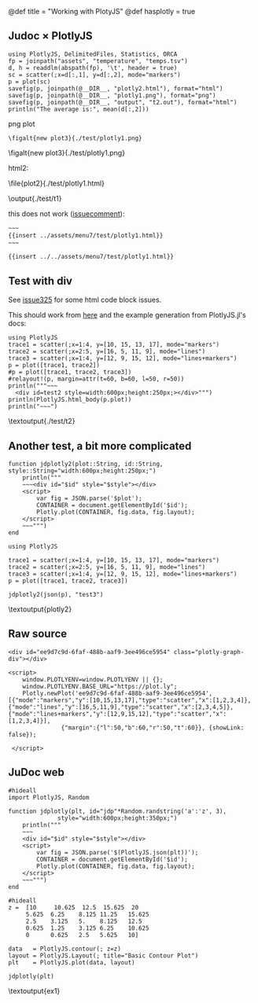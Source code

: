 @def title = "Working with PlotyJS"
@def hasplotly = true

## Judoc × PlotlyJS

```julia:./test/t1
using PlotlyJS, DelimitedFiles, Statistics, ORCA
fp = joinpath("assets", "temperature", "temps.tsv")
d, h = readdlm(abspath(fp), '\t', header = true)
sc = scatter(;x=d[:,1], y=d[:,2], mode="markers")
p = plot(sc)
savefig(p, joinpath(@__DIR__, "plotly2.html"), format="html")
savefig(p, joinpath(@__DIR__, "plotly1.png"), format="png")
savefig(p, joinpath(@__DIR__, "output", "t2.out"), format="html")
println("The average is:", mean(d[:,2]))
```

png plot

```
\figalt{new plot3}{./test/plotly1.png}
```

\figalt{new plot3}{./test/plotly1.png}

html2:

\file{plot2}{./test/plotly1.html}

\output{./test/t1}


this does not work ([issuecomment](https://github.com/tlienart/JuDoc.jl/issues/322#issuecomment-568879579)):

```html
~~~
{{insert ../assets/menu7/test/plotly1.html}}
~~~
```

~~~
{{insert ../../assets/menu7/test/plotly1.html}}
~~~

## Test with div

See [issue325](https://github.com/tlienart/JuDoc.jl/issues/325) for some html code block issues.

This should work from [here](https://github.com/tlienart/JuDoc.jl/issues/322#issuecomment-568882518) and the example generation from PlotlyJS.jl's docs:


```julia:./test/t2
using PlotlyJS
trace1 = scatter(;x=1:4, y=[10, 15, 13, 17], mode="markers")
trace2 = scatter(;x=2:5, y=[16, 5, 11, 9], mode="lines")
trace3 = scatter(;x=1:4, y=[12, 9, 15, 12], mode="lines+markers")
p = plot([trace1, trace2])
#p = plot([trace1, trace2, trace3])
#relayout!(p, margin=attr(t=60, b=60, l=50, r=50))
println("""~~~
  <div id=test2 style=width:600px;height:250px;></div>""")
println(PlotlyJS.html_body(p.plot))
println("~~~")
```

\textoutput{./test/t2}

<!--

trial two, with margins set:

```julia:./test/t3
using PlotlyJS
trace1 = scatter(;x=1:4, y=[10, 15, 13, 17], mode="markers")
trace2 = scatter(;x=2:5, y=[16, 5, 11, 9], mode="lines")
trace3 = scatter(;x=1:4, y=[12, 9, 15, 12], mode="lines+markers")
p = plot([trace1, trace2, trace3])
relayout!(p, margin=attr(t=60, b=60, l=50, r=50))
println("~~~")
println(PlotlyJS.html_body(p.plot))
println("~~~")
```

\textoutput{./test/t3}


More tests:
```julia:preplot
function jdplotly(plot, id::String, style::String="width:600px;height:250px;")
	println("""
	~~~<div id="$id" style="$style"></div>\n$plot\n~~~""")
end
```

```julia:./test/t4
using PlotlyJS
trace1 = scatter(;x=1:4, y=[10, 15, 13, 17], mode="markers")
trace2 = scatter(;x=2:5, y=[16, 5, 11, 9], mode="lines")
trace3 = scatter(;x=1:4, y=[12, 9, 15, 12], mode="lines+markers")
p = plot([trace1, trace2, trace3])
jdplotly(PlotlyJS.html_body(p.plot), "test4")
```

\textoutput{./test/t4}
-->


## Another test, a bit more complicated

```julia:preplot2
function jdplotly2(plot::String, id::String, style::String="width:600px;height:250px;")
	println("""
	~~~<div id="$id" style="$style"></div>
	<script>
		var fig = JSON.parse('$plot');
		CONTAINER = document.getElementById('$id');
		Plotly.plot(CONTAINER, fig.data, fig.layout);
	</script>
	~~~""")
end
```

```julia:plotly2
using PlotlyJS

trace1 = scatter(;x=1:4, y=[10, 15, 13, 17], mode="markers")
trace2 = scatter(;x=2:5, y=[16, 5, 11, 9], mode="lines")
trace3 = scatter(;x=1:4, y=[12, 9, 15, 12], mode="lines+markers")
p = plot([trace1, trace2, trace3])

jdplotly2(json(p), "test3")
```

\textoutput{plotly2}


## Raw source

~~~
<div id="ee9d7c9d-6faf-488b-aaf9-3ee496ce5954" class="plotly-graph-div"></div>

<script>
    window.PLOTLYENV=window.PLOTLYENV || {};
    window.PLOTLYENV.BASE_URL="https://plot.ly";
    Plotly.newPlot('ee9d7c9d-6faf-488b-aaf9-3ee496ce5954', [{"mode":"markers","y":[10,15,13,17],"type":"scatter","x":[1,2,3,4]},{"mode":"lines","y":[16,5,11,9],"type":"scatter","x":[2,3,4,5]},{"mode":"lines+markers","y":[12,9,15,12],"type":"scatter","x":[1,2,3,4]}],
               {"margin":{"l":50,"b":60,"r":50,"t":60}}, {showLink: false});

 </script>
 ~~~

## JuDoc web

```julia:loadjs
#hideall
import PlotlyJS, Random

function jdplotly(plt, id="jdp"*Random.randstring('a':'z', 3),
     	  	  style="width:600px;height:350px;")
    println("""
    ~~~
    <div id="$id" style="$style"></div>
    <script>
        var fig = JSON.parse('$(PlotlyJS.json(plt))');
        CONTAINER = document.getElementById('$id');
        Plotly.plot(CONTAINER, fig.data, fig.layout);
    </script>
    ~~~""")
end
```

```julia:ex1
#hideall
z =  [10     10.625  12.5  15.625  20
     5.625  6.25    8.125 11.25   15.625
     2.5    3.125   5.    8.125   12.5
     0.625  1.25    3.125 6.25    10.625
     0      0.625   2.5   5.625   10]

data   = PlotlyJS.contour(; z=z)
layout = PlotlyJS.Layout(; title="Basic Contour Plot")
plt    = PlotlyJS.plot(data, layout)

jdplotly(plt)
```

\textoutput{ex1}
